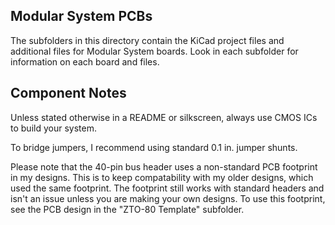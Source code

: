 ## Modular System PCBs
The subfolders in this directory contain the KiCad project files and additional files for Modular System boards. Look in each subfolder for information on each board and files.

## Component Notes
Unless stated otherwise in a README or silkscreen, always use CMOS ICs to build your system.

To bridge jumpers, I recommend using standard 0.1 in. jumper shunts.

Please note that the 40-pin bus header uses a non-standard PCB footprint in my designs. This is to keep compatability with my older designs, which used the same footprint. The footprint still works with standard headers and isn't an issue unless you are making your own designs. To use this footprint, see the PCB design in the "ZTO-80 Template" subfolder.
